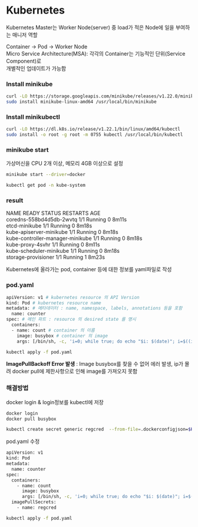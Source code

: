 # Kubernetes

Kubernetes Master는 Worker Node(server) 중 load가 적은 Node에 일을 부여하는 매니저 역할

Container -> Pod -> Worker Node  
Micro Service Architecture(MSA): 각각의 Container는 기능적인 단위(Service Component)로  
개별적인 업데이트가 가능함

### Install minikube

```bash
curl -LO https://storage.googleapis.com/minikube/releases/v1.22.0/minikube-linux-amd64
sudo install minikube-linux-amd64 /usr/local/bin/minikube
```
### Install minikubectl
```bash
curl -LO https://dl.k8s.io/release/v1.22.1/bin/linux/amd64/kubectl
sudo install -o root -g root -m 0755 kubectl /usr/local/bin/kubectl
```

### minikube start
가상머신을 CPU 2개 이상, 메모리 4GB 이상으로 설정
```bash
minikube start --driver=docker
```

```bash
kubectl get pod -n kube-system
```

### result
NAME                               READY   STATUS    RESTARTS   AGE  
coredns-558bd4d5db-2wvtq           1/1     Running   0          8m11s  
etcd-minikube                      1/1     Running   0          8m18s  
kube-apiserver-minikube            1/1     Running   0          8m18s  
kube-controller-manager-minikube   1/1     Running   0          8m18s  
kube-proxy-4svhr                   1/1     Running   0          8m11s  
kube-scheduler-minikube            1/1     Running   0          8m18s  
storage-provisioner                1/1     Running   1          8m23s  


Kubernetes에 올라가는 pod, container 등에 대한 정보를 yaml파일로 작성

### pod.yaml

```bash
apiVersion: v1 # kubernetes resource 의 API Version
kind: Pod # kubernetes resource name
metadata: # 메타데이터 : name, namespace, labels, annotations 등을 포함
  name: counter
spec: # 메인 파트 : resource 의 desired state 를 명시
  containers:
  - name: count # container 의 이름
    image: busybox # container 의 image
    args: [/bin/sh, -c, 'i=0; while true; do echo "$i: $(date)"; i=$((i+1)); sleep 1; done'] # 해당 image 의 entrypoint 의 args 로 입력하고 싶은 부분
```

```bash
kubectl apply -f pod.yaml
```

**ImagePullBackoff Error 발생**
: Image busybox를 찾을 수 없어 에러 발생, ip가 몰려 docker pull에 제한사항으로 인해 image를 가져오지 못함

### 해결방법
docker login & login정보를 kubectl에 저장
```bash
docker login
docker pull busybox
```
```bash
kubectl create secret generic regcred  --from-file=.dockerconfigjson=$HOME/.docker/config.json  --type=kubernetes.io/dockerconfigjson
```

pod.yaml 수정
```bash
apiVersion: v1
kind: Pod
metadata:
  name: counter
spec:
  containers:
    - name: count
      image: busybox
      args: [/bin/sh, -c, 'i=0; while true; do echo "$i: $(date)"; i=$((i+1)); sleep 1; done']
  imagePullSecrets:
    - name: regcred
```

```bash
kubectl apply -f pod.yaml
```

